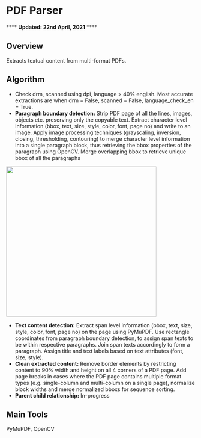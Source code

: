# PDF Parser
**** **Updated: 22nd April, 2021** ****
## Overview
Extracts textual content from multi-format PDFs.

## Algorithm
- Check drm, scanned using dpi, language > 40% english. Most accurate extractions are when drm = False, scanned = False, language_check_en = True.
- **Paragraph boundary detection:** Strip PDF page of all the lines, images, objects etc. preserving only the copyable text. Extract character level information (bbox, text, size, style, color, font, page no) and write to an image. Apply image processing techniques (grayscaling, inversion, closing, thresholding, contouring) to merge character level information into a single paragraph block, thus retrieving the bbox properties of the paragraph using OpenCV. Merge overlapping bbox to retrieve unique bbox of all the paragraphs
<img src="https://user-images.githubusercontent.com/57243765/115731237-8d4f6500-a3b9-11eb-9a79-546594d9052f.png" width="400" height=auto/>

- **Text content detection:** Extract span level information (bbox, text, size, style, color, font, page no) on the page using PyMuPDF. Use rectangle coordinates from paragraph boundary detection, to assign span texts to be within respective paragraphs. Join span texts accordingly to form a paragraph. Assign title and text labels based on text attributes (font, size, style).
- **Clean extracted content:** Remove border elements by restricting content to 90% width and height on all 4 corners of a PDF page. Add page breaks in cases where the PDF page contains multiple format types (e.g. single-column and multi-column on a single page), normalize block widths and merge normalized bboxs for sequence sorting.
- **Parent child relationship:** In-progress

## Main Tools
PyMuPDF, OpenCV
